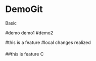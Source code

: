 # DemoGit

Basic

#demo demo1
#demo2

#this is a feature
#local changes realized

####

##this is feature C

